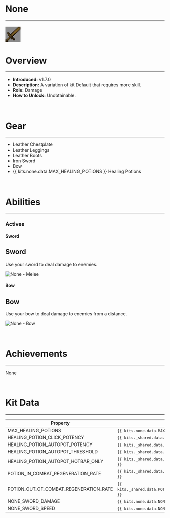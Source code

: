 # None

---

#### ![none-icon](../assets/icons/none-icon.jpg)

# Overview

---

- **Introduced:** v1.7.0
- **Description:** A variation of kit Default that requires more skill.
- **Role:** Damage
- **How to Unlock:** Unobtainable.

<br />

# Gear

---

- Leather Chestplate
- Leather Leggings
- Leather Boots
- Iron Sword
- Bow
- {{ kits.none.data.MAX_HEALING_POTIONS }} Healing Potions

<br />

# Abilities

---

### Actives

<!-- tabs:start -->

#### **Sword**

## Sword

Use your sword to deal damage to enemies.

![None - Melee](../assets/kits/none/None%20-%20Melee.gif)

#### **Bow**

## Bow

Use your bow to deal damage to enemies from a distance.

![None - Bow](../assets/kits/none/None%20-%20Bow.gif)

<!-- tabs:end -->
<br />

# Achievements

---

None

<br />

# Kit Data

---

<!-- prettier-ignore -->
| Property | Value | Description |
|----------|-------|-------------|
| MAX_HEALING_POTIONS | `{{ kits.none.data.MAX_HEALING_POTIONS }}` | {{ kitDataSharedDescriptions.MAX_HEALING_POTIONS }} |
| HEALING_POTION_CLICK_POTENCY | `{{ kits._shared.data.HEALING_POTION_CLICK_POTENCY }}` | {{ kitDataSharedDescriptions.HEALING_POTION_CLICK_POTENCY }} |
| HEALING_POTION_AUTOPOT_POTENCY | `{{ kits._shared.data.HEALING_POTION_AUTOPOT_POTENCY }}` | {{ kitDataSharedDescriptions.HEALING_POTION_AUTOPOT_POTENCY }} |
| HEALING_POTION_AUTOPOT_THRESHOLD | `{{ kits._shared.data.HEALING_POTION_AUTOPOT_THRESHOLD }}` | {{ kitDataSharedDescriptions.HEALING_POTION_AUTOPOT_THRESHOLD }} |
| HEALING_POTION_AUTOPOT_HOTBAR_ONLY | `{{ kits._shared.data.HEALING_POTION_AUTOPOT_HOTBAR_ONLY }}` | {{ kitDataSharedDescriptions.HEALING_POTION_AUTOPOT_HOTBAR_ONLY }} |
| POTION_IN_COMBAT_REGENERATION_RATE | `{{ kits._shared.data.POTION_IN_COMBAT_REGENERATION_RATE }}` | {{ kitDataSharedDescriptions.POTION_IN_COMBAT_REGENERATION_RATE }} |
| POTION_OUT_OF_COMBAT_REGENERATION_RATE | `{{ kits._shared.data.POTION_OUT_OF_COMBAT_REGENERATION_RATE }}` | {{ kitDataSharedDescriptions.POTION_OUT_OF_COMBAT_REGENERATION_RATE }} |
| NONE_SWORD_DAMAGE | `{{ kits.none.data.NONE_SWORD_DAMAGE }}` | The base damage of the sword. |
| NONE_SWORD_SPEED | `{{ kits.none.data.NONE_SWORD_SPEED }}` | The base speed of the sword. |
